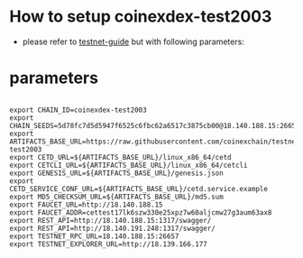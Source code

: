 # How to setup coinexdex-test2003

- please refer to [testnet-guide](https://github.com/coinexchain/testnets/blob/master/coinexdex-test/testnet-guide.md) but with following parameters:

# parameters
```shell

export CHAIN_ID=coinexdex-test2003
export CHAIN_SEEDS=5d78fc7d5d5947f6525c6fbc62a6517c3875cb00@18.140.188.15:26656,e51c2e356e217b621c0b2289ce786f30afecb174@18.140.191.248:26656
export ARTIFACTS_BASE_URL=https://raw.githubusercontent.com/coinexchain/testnets/master/coinexdex-test2003
export CETD_URL=${ARTIFACTS_BASE_URL}/linux_x86_64/cetd
export CETCLI_URL=${ARTIFACTS_BASE_URL}/linux_x86_64/cetcli
export GENESIS_URL=${ARTIFACTS_BASE_URL}/genesis.json
export CETD_SERVICE_CONF_URL=${ARTIFACTS_BASE_URL}/cetd.service.example
export MD5_CHECKSUM_URL=${ARTIFACTS_BASE_URL}/md5.sum
export FAUCET_URL=http://18.140.188.15
export FAUCET_ADDR=cettest17lk6szw330e25xpz7w60aljcmw27g3aum63ax8
export REST_API=http://18.140.188.15:1317/swagger/
export REST_API=http://18.140.191.248:1317/swagger/
export TESTNET_RPC_URL=18.140.188.15:26657
export TESTNET_EXPLORER_URL=http://18.139.166.177
```